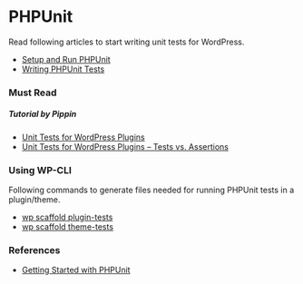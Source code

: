 # PHPUnit

Read following articles to start writing unit tests for WordPress.

* [Setup and Run PHPUnit](https://make.wordpress.org/core/handbook/testing/automated-testing/phpunit/)
* [Writing PHPUnit Tests](https://make.wordpress.org/core/handbook/testing/automated-testing/writing-phpunit-tests/)

### Must Read

##### Tutorial by Pippin

* [Unit Tests for WordPress Plugins](https://pippinsplugins.com/series/unit-tests-wordpress-plugins/)
* [Unit Tests for WordPress Plugins – Tests vs. Assertions](https://pippinsplugins.com/unit-tests-wordpress-plugins-tests-vs-assertions/)

### Using WP-CLI

Following commands to generate files needed for running PHPUnit tests in a plugin/theme.

* [wp scaffold plugin-tests](https://developer.wordpress.org/cli/commands/scaffold/plugin-tests/)
* [wp scaffold theme-tests](https://developer.wordpress.org/cli/commands/scaffold/theme-tests/)

### **References**

* [Getting Started with PHPUnit](https://phpunit.de/getting-started.html)



